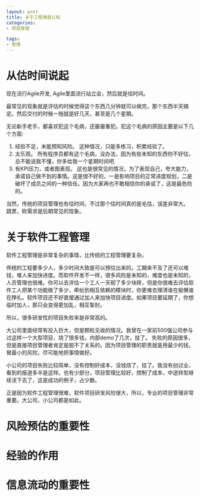 ```yaml
---
layout: post
title: 关于工程难度认知
categories:
- 项目管理

tags:
- 管理
---
```


# 从估时间说起
现在流行Agile开发, Agile里面流行站立会，然后就是估时间。

最常见的现象就是评估的时候觉得这个东西几分钟就可以做完，那个东西半天搞定。然后交付的时候一拖就是好几天，甚至是几个星期。

无论新手老手，都喜欢犯这个毛病，还屡屡重犯。犯这个毛病的原因主要是以下几个方面:

1. 经验不足，未能预知风险。
   这种情况，只能多练习，积累经验了。
1. 太乐观。
   所有程序员都有这个毛病，没办法，因为有些未知的东西你不好估，总不能说我不懂，你多给我一个星期时间吧.
1. 有KPI压力，或者图表现。
   这也是很常见的情况，为了表现自己，夸大能力，承诺自己做不到的事情。这是很不好的，一是影响项目的正常进度规划，二是破坏了成员之间的一种信任。因为大家再也不敢相信你的承诺了，这是最危险的。

当然，传统的项目管理也有估时间，不过那个估时间真的是毛估，误差非常大。 跳票，砍需求是后期常见的现象。

# 关于软件工程管理

软件工程管理是非常复杂的事情，比传统的工程管理要复杂。

传统的工程要多少人，多少时间大致是可以预估出来的。工期来不及了还可以堆钱，堆人来加快进度。而软件开发不一样，很多风险是未知的，难度也是未知的，人员管理也很难。你可以去评估一个工人一天砌了多少块砖，但是你很难去评估软件工人把某个功能做了多少，牵扯到相互依赖的模块时，你更难去理清谁在偷懒谁在挣扎。软件项目还不好直接通过加人来加快项目进度。如果项目要延期了，你想临时加人，那只会变得更加乱，相互掣肘。

所以，很多研发性的项目失败率是非常高的。

大公司里面经常有投入巨大，但是颗粒无收的情况。我曾在一家前500强公司参与过这样一个大型项目，烧了很多钱，内部demo了几次，挂了。 失败的原因很多，但是直接项目管理者肯定是脱不了关系的。因为项目管理的职责就是用最少的钱，冒最小的风险，尽可能地把事情做好。

小公司的项目失败比较简单，没有控制好成本，没钱烧了，挂了。我没有创过业，看到的报道多半是这样。也有少部分，项目管理比较好，控制了成本，中途转型继续活下去了，这是成功的例子，占少数。

正是因为软件工程管理很难，软件项目研发风险很大，所以，专业的项目管理非常重要。大公司，小公司都是如此。

# 风险预估的重要性

# 经验的作用

# 信息流动的重要性
